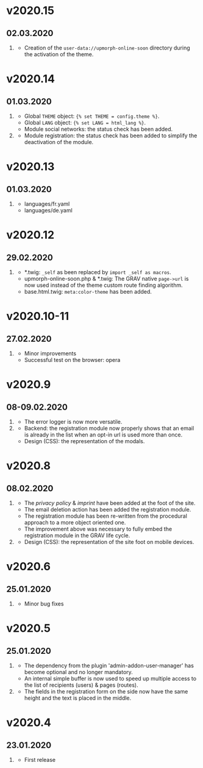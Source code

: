 # v2020.15
## 02.03.2020
1. [](#bugfix)
   * Creation of the `user-data://upmorph-online-soon` directory during the activation of the theme.
  

# v2020.14
## 01.03.2020
1. [](#improved)
   * Global `THEME` object: `{% set THEME = config.theme %}`.
   * Global `LANG` object: `{% set LANG = html_lang %}`.
   * Module social networks: the status check has been added.
2. [](#bugfix)
   * Module registration: the status check has been added to simplify the deactivation of the module.


# v2020.13
## 01.03.2020
1. [](#improved)
   * languages/fr.yaml
   * languages/de.yaml

# v2020.12
## 29.02.2020
1. [](#improved)
   * *.twig: `_self` as been replaced by `import _self as macros`.
   * upmorph-online-soon.php & *.twig: The GRAV native `page->url` is now used instead of the theme custom route finding algorithm.
   * base.html.twig: `meta:color-theme` has been added.

# v2020.10-11
## 27.02.2020
1. [](#improved)
   * Minor improvements
   * Successful test on the browser: opera

# v2020.9
## 08-09.02.2020
1. [](#improved)
   * The error logger is now more versatile.
2. [](#bugfix) 
   * Backend: the registration module now properly shows that an email is already in the list when an opt-in url is used more than once.
   * Design (CSS): the representation of the modals.

# v2020.8
## 08.02.2020
1. [](#improved)
   * The *privacy policy* & *imprint* have been added at the foot of the site.
   * The email deletion action has been added the registration module.
   * The registration module has been re-written from the procedural approach to a more object oriented one.
   * The improvement above was necessary to fully embed the registration module in the GRAV life cycle.
2. [](#bugfix) 
   * Design (CSS): the representation of the site foot on mobile devices.

# v2020.6
## 25.01.2020
1. [](#bugfix) 
   * Minor bug fixes

# v2020.5
## 25.01.2020
1. [](#improved)
   * The dependency from the plugin 'admin-addon-user-manager' has become optional and no longer mandatory.
   * An internal simple buffer is now used to speed up multiple access to the list of recipients (users) & pages (routes).
2. [](#bugfix) 
   * The fields in the registration form on the side now have the same height and the text is placed in the middle.

# v2020.4
## 23.01.2020
1. [](#new)
   * First release
